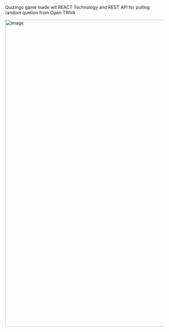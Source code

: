 Quizingo game made wit REACT Technology and REST API for pulling random quetion from Open TRIVA 

<img width="977" alt="image" src="https://github.com/user-attachments/assets/cb34aa04-6475-4a23-a41d-8c4dda36f939" />
